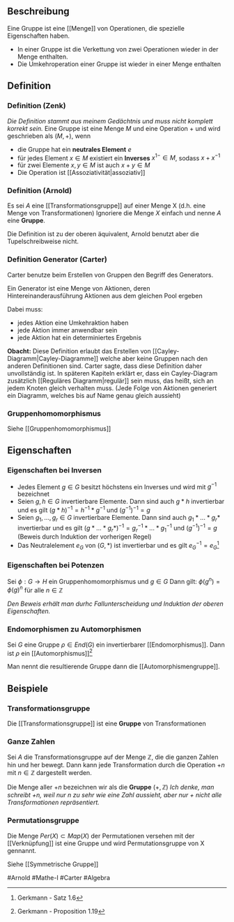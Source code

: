 ## Beschreibung
Eine Gruppe ist eine [[Menge]] von Operationen, die spezielle Eigenschaften haben.
- In einer Gruppe ist die Verkettung von zwei Operationen wieder in der Menge enthalten.
- Die Umkehroperation einer Gruppe ist wieder in einer Menge enthalten

## Definition
### Definition (Zenk)
*Die Definition stammt aus meinem Gedächtnis und muss nicht komplett korrekt sein.*
Eine Gruppe ist eine Menge $M$ und eine Operation $+$ und wird geschrieben als $(M, +)$, wenn
- die Gruppe hat ein **neutrales Element** $e$ 
- für jedes Element $x \in M$ existiert ein **Inverses** $x^{1-} \in M$, sodass $x+x^{-1}$ 
- für zwei Elemente $x, y \in M$ ist auch $x+y\in M$
- Die Operation ist [[Assoziativität|assoziativ]]

### Definition (Arnold)
Es sei $A$ eine [[Transformationsgruppe]] auf einer Menge X (d.h. eine Menge von Transformationen)
Ignoriere die Menge $X$ einfach und nenne $A$ eine **Gruppe**.

Die Definition ist zu der oberen äquivalent, Arnold benutzt aber die Tupelschreibweise nicht.

### Definition Generator (Carter)
Carter benutze beim Erstellen von Gruppen den Begriff des Generators.

Ein Generator ist eine Menge von Aktionen, deren Hintereinanderausführung Aktionen aus dem gleichen Pool ergeben

Dabei muss:
- jedes Aktion eine Umkehraktion haben
- jede Aktion immer anwendbar sein
- jede Aktion hat ein determiniertes Ergebnis

**Obacht:**
Diese Definition erlaubt das Erstellen von [[Cayley-Diagramm|Cayley-Diagramme]] welche aber keine Gruppen nach den anderen Definitionen sind. Carter sagte, dass diese Definition daher unvollständig ist.
In späteren Kapiteln erklärt er, dass ein Cayley-Diagram zusätzlich [[Reguläres Diagramm|regulär]] sein muss, das heißt, sich an jedem Knoten gleich verhalten muss. (Jede Folge von Aktionen generiert ein Diagramm, welches bis auf Name genau gleich aussieht) 

### Gruppenhomomorphismus
Siehe [[Gruppenhomomorphismus]]

## Eigenschaften
### Eigenschaften bei Inversen
- Jedes Element $g\in G$ besitzt höchstens ein Inverses und wird mit $g^{-1}$ bezeichnet
- Seien $g, h \in G$ invertierbare Elemente. Dann sind auch $g *h$ invertierbar und es gilt $(g*h)^{-1} = h^{-1} * g^{-1}$ und $(g^{-1})^{-1} = g$
- Seien $g_1, ..., g_r \in G$ invertierbare Elemente. Dann sind auch $g_1 * ... * g_r*$ invertierbar und es gilt $(g*...*g_r*)^{-1} = g_r^{-1} * ... * g_1^{-1}$ und $(g^{-1})^{-1} = g$ 
(Beweis durch Induktion der vorherigen Regel)
- Das Neutralelement $e_G$ von $(G, *)$ ist invertierbar und es gilt $e_G^{-1} = e_G$[^2]

### Eigenschaften bei Potenzen
Sei $\phi:G \to H$ ein Gruppenhomomorphismus und $g \in G$
Dann gilt: $\phi(g^n) = \phi(g)^n$ für alle $n \in \mathbb{Z}$

*Den Beweis erhält man durhc Fallunterscheidung und Induktion der oberen Eigenschaften.*

### Endomorphismen zu Automorphismen
Sei $G$ eine Gruppe $\rho \in End(G)$ ein invertierbarer [[Endomorphismus]].
Dann ist $\rho$ ein [[Automorphismus]][^3]

Man nennt die resultierende Gruppe dann die [[Automorphismengruppe]].



## Beispiele
### Transformationsgruppe
Die [[Transformationsgruppe]] ist eine **Gruppe** von Transformationen

### Ganze Zahlen
Sei $A$ die Transformationsgruppe auf der Menge $\mathbb{Z}$, die die ganzen Zahlen hin und her bewegt.
Dann kann jede Transformation durch die Operation $+n$ mit $n\in\mathbb{Z}$ dargestellt werden.

Die Menge aller $+n$ bezeichnen wir als die **Gruppe** $(+, \mathbb{Z})$
*Ich denke, man schreibt $+n$, weil nur $n$ zu sehr wie eine Zahl aussieht, aber nur $+$ nicht alle Transformationen repräsentiert.*



### Permutationsgruppe
Die Menge $Per(X) \subset Map(X)$ der Permutationen versehen mit der [[Verknüpfung]] ist eine Gruppe und wird Permutationsgruppe von X gennannt.

Siehe [[Symmetrische Gruppe]]



#Arnold #Mathe-I #Carter #Algebra

[^1]: Gerkmann - Definition 1.7
[^2]: Gerkmann - Satz 1.6
[^3]: Gerkmann - Proposition 1.19
